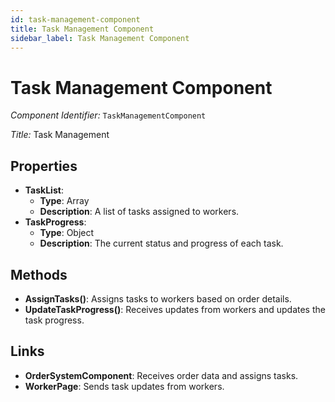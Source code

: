 ```yaml
---
id: task-management-component
title: Task Management Component
sidebar_label: Task Management Component
---
```


# Task Management Component

*Component Identifier:* `TaskManagementComponent`

*Title:* Task Management

## Properties
- **TaskList**:
  - **Type**: Array
  - **Description**: A list of tasks assigned to workers.
- **TaskProgress**:
  - **Type**: Object
  - **Description**: The current status and progress of each task.

## Methods
- **AssignTasks()**: Assigns tasks to workers based on order details.
- **UpdateTaskProgress()**: Receives updates from workers and updates the task progress.

## Links
- **OrderSystemComponent**: Receives order data and assigns tasks.
- **WorkerPage**: Sends task updates from workers.
